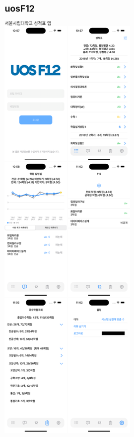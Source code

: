 # uosF12
서울시립대학교 성적표 앱
<br/>
<img src="./screenshots/1.png" width="200px" title="로그인"/>
<img src="./screenshots/2.png" width="200px" title="성적표"/>
<img src="./screenshots/3.png" width="200px" title="학저 실험실"/>
<img src="./screenshots/4.png" width="200px" title="F12"/>
<img src="./screenshots/5.png" width="200px" title="이수학점조회"/>
<img src="./screenshots/6.png" width="200px" title="설정"/>
